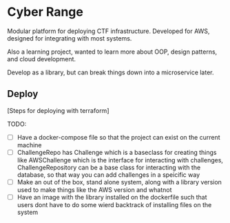 # Cyber Range

Modular platform for deploying CTF infrastructure. Developed for AWS, designed for integrating with most systems.

Also a learning project, wanted to learn more about OOP, design patterns, and cloud development.

Develop as a library, but can break things down into a microservice later.

## Deploy

[Steps for deploying with terraform]

TODO:
- [ ] Have a docker-compose file so that the project can exist on the current machine
- [ ] ChallengeRepo has Challenge which is a baseclass for creating things like AWSChallenge which is the interface for interacting with challenges, ChallengeRepository can be a base class for interacting with the database, so that way you can add challenges in a speicific way
- [ ] Make an out of the box, stand alone system, along with a library version used to make things like the AWS version and whatnot
- [ ] Have an image with the library installed on the dockerfile such that users dont have to do some wierd backtrack of installing files on the system

